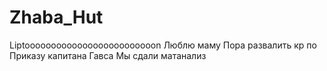 # Zhaba_Hut
Liptooooooooooooooooooooooooon
Люблю маму
Пора развалить кр по Приказу капитана Гавса
Мы сдали матанализ
